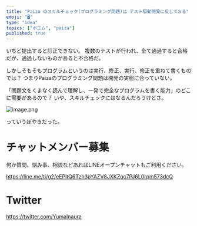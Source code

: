```yaml
---
title: "Paiza のスキルチェック(プログラミング問題)は テスト駆動開発に反しておる"
emoji: "🖥"
type: "idea"
topics: ["ポエム", "paiza"]
published: true
---
```


いちど提出すると訂正できない。
複数のテストが行われ、全て通過すると合格だが、通過しないものがあると不合格だ。

しかしそもそもプログラムというのは実行、修正、実行、修正を重ねて書くものでは？
つまりPaizaのプログラミング問題は開発の実態に合っていない。

「問題文をくまなく読んで理解し、一発で完全なプログラムを書く能力」のどこに需要があるので？
いや、スキルチェックにはなるんだろうけどさ。

![image.png](https://qiita-image-store.s3.ap-northeast-1.amazonaws.com/0/89618/6b88f138-37e3-1bdd-5bea-17bf47d3a8c2.png)

っていうぼやきだった。

<!-- Update From Qiita API -->

# チャットメンバー募集


何か質問、悩み事、相談などあればLINEオープンチャットもご利用ください。

https://line.me/ti/g2/eEPltQ6Tzh3pYAZV8JXKZqc7PJ6L0rpm573dcQ





# Twitter


https://twitter.com/YumaInaura


<!-- Update From Qiita API -->


